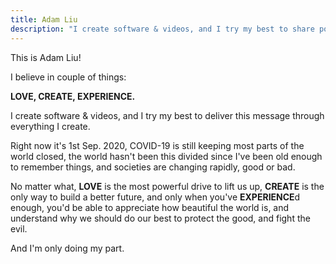 ```yaml
---
title: Adam Liu
description: "I create software & videos, and I try my best to share positivity through everything I create."
---
```


This is Adam Liu!

I believe in couple of things:

**LOVE, CREATE, EXPERIENCE.**

I create software & videos, and I try my best to deliver this message through everything I create.

Right now it's 1st Sep. 2020, COVID-19 is still keeping most parts of the world closed, the world hasn't been this divided since I've been old enough to remember things, and societies are changing rapidly, good or bad.

No matter what, **LOVE** is the most powerful drive to lift us up, **CREATE** is the only way to build a better future, and only when you've **EXPERIENCE**d enough, you'd be able to appreciate how beautiful the world is, and understand why we should do our best to protect the good, and fight the evil.

And I'm only doing my part.